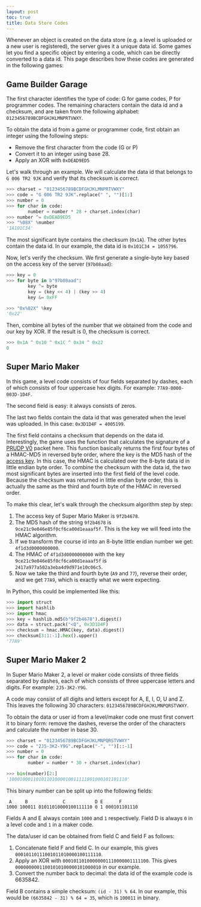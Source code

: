 ```yaml
---
layout: post
toc: true
title: Data Store Codes
---
```


Whenever an object is created on the data store (e.g. a level is uploaded or a new user is registered), the server gives it a unique data id. Some games let you find a specific object by entering a code, which can be directly converted to a data id. This page describes how these codes are generated in the following games:

## Game Builder Garage
The first character identifies the type of code: G for game codes, P for programmer codes. The remaining characters contain the data id and a checksum, and are taken from the following alphabet: `0123456789BCDFGHJKLMNPRTVWXY`.

To obtain the data id from a game or programmer code, first obtain an integer using the following steps:
* Remove the first character from the code (G or P)
* Convert it to an integer using base 28.
* Apply an XOR with `0xDEAD9ED5`

Let's walk through an example. We will calculate the data id that belongs to `G 006 TR2 9JK` and verify that its checksum is correct.

```python
>>> charset = "0123456789BCDFGHJKLMNPRTVWXY"
>>> code = "G 006 TR2 9JK".replace(" ", "")[1:]
>>> number = 0
>>> for char in code:
        number = number * 28 + charset.index(char)
>>> number ^= 0xDEAD9ED5
>>> "%08X" %number
'1A101C34'
```

The most significant byte contains the checksum (`0x1A`). The other bytes contain the data id. In our example, the data id is `0x101C34 = 1055796`.

Now, let's verify the checksum. We first generate a single-byte key based on the access key of the server (`97b08aad`):

```python
>>> key = 0
>>> for byte in b"97b08aad":
        key ^= byte
        key = (key << 4) | (key >> 4)
        key &= 0xFF

>>> "0x%02X" %key
'0x22'
```

Then, combine all bytes of the number that we obtained from the code and our key by XOR. If the result is 0, the checksum is correct.

```python
>>> 0x1A ^ 0x10 ^ 0x1C ^ 0x34 ^ 0x22
0
```

## Super Mario Maker
In this game, a level code consists of four fields separated by dashes, each of which consists of four uppercase hex digits. For example: `77A9-0000-003D-1D4F`.

The second field is easy: it always consists of zeros.

The last two fields contain the data id that was generated when the level was uploaded. In this case: `0x3D1D4F = 4005199`.

The first field contains a checksum that depends on the data id. Interestingly, the game uses the function that calculates the signature of a [PRUDP V0](/docs/prudp#v0-format) packet here. This function basically returns the first four bytes of a HMAC-MD5 in reversed byte order, where the key is the MD5 hash of the [access key](/docs/game-servers). In this case, the HMAC is calculated over the 8-byte data id in little endian byte order. To combine the checksum with the data id, the two most significant bytes are inserted into the first field of the level code. Because the checksum was returned in little endian byte order, this is actually the same as the third and fourth byte of the HMAC in reversed order.

To make this clear, let's walk through the checksum algorithm step by step:
1. The access key of Super Mario Maker is `9f2b4678`.
2. The MD5 hash of the string `9f2b4678` is `9ce21c9e046e85f0cf6ca00d1eaaaf5f`. This is the key we will feed into the HMAC algorithm.
3. If we transform the course id into an 8-byte little endian number we get: `4f1d3d0000000000`.
4. The HMAC of `4f1d3d0000000000` with the key `9ce21c9e046e85f0cf6ca00d1eaaaf5f` is `2417a977a502a3eba4d9d971e10c06c5`.
5. Now we take the third and fourth byte (`A9` and `77`), reverse their order, and we get `77A9`, which is exactly what we were expecting.

In Python, this could be implemented like this:

```python
>>> import struct
>>> import hashlib
>>> import hmac
>>> key = hashlib.md5(b"9f2b4678").digest()
>>> data = struct.pack("<Q", 0x3D1D4F)
>>> checksum = hmac.HMAC(key, data).digest()
>>> checksum[3:1:-1].hex().upper()
'77A9'
```

## Super Mario Maker 2
In Super Mario Maker 2, a level or maker code consists of three fields separated by dashes, each of which consists of three uppercase letters and digits. For example: `2J5-3K2-Y9G`.

A code may consist of all digits and letters except for A, E, I, O, U and Z. This leaves the following 30 characters: `0123456789BCDFGHJKLMNPQRSTVWXY`.

To obtain the data or user id from a level/maker code one must first convert it to binary form: remove the dashes, reverse the order of the characters and calculate the number in base 30.

```python
>>> charset = "0123456789BCDFGHJKLMNPQRSTVWXY"
>>> code = "2J5-3K2-Y9G".replace("-", "")[::-1]
>>> number = 0
>>> for char in code:
        number = number * 30 + charset.index(char)

>>> bin(number)[2:]
'10001000110101101000010011111001000101101110'
```

This binary number can be split up into the following fields:

```
 A     B             C           D E      F
1000 100011 01011010000100111110 0 1 000101101110
```

Fields A and E always contain `1000` and `1` respectively. Field D is always `0` in a level code and `1` in a maker code.

The data/user id can be obtained from field C and field F as follows:
1. Concatenate field F and field C. In our example, this gives `00010110111001011010000100111110`.
2. Apply an XOR with `00010110100000001110000001111100`. This gives `00000000011001010100000101000010` in our example.
3. Convert the number back to decimal: the data id of the example code is 6635842.

Field B contains a simple checksum: `(id - 31) % 64`. In our example, this would be `(6635842 - 31) % 64 = 35`, which is `100011` in binary.
